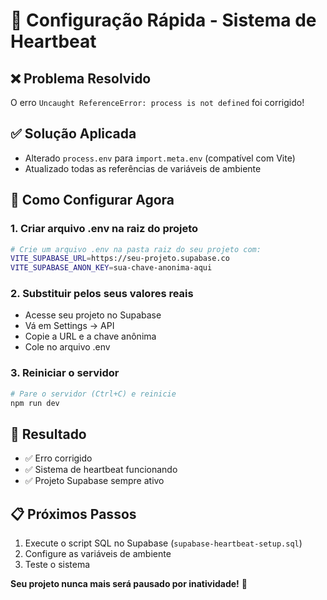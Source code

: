 # 🚀 Configuração Rápida - Sistema de Heartbeat

## ❌ **Problema Resolvido**
O erro `Uncaught ReferenceError: process is not defined` foi corrigido!

## ✅ **Solução Aplicada**
- Alterado `process.env` para `import.meta.env` (compatível com Vite)
- Atualizado todas as referências de variáveis de ambiente

## 🔧 **Como Configurar Agora**

### 1. **Criar arquivo .env na raiz do projeto**
```bash
# Crie um arquivo .env na pasta raiz do seu projeto com:
VITE_SUPABASE_URL=https://seu-projeto.supabase.co
VITE_SUPABASE_ANON_KEY=sua-chave-anonima-aqui
```

### 2. **Substituir pelos seus valores reais**
- Acesse seu projeto no Supabase
- Vá em Settings → API
- Copie a URL e a chave anônima
- Cole no arquivo .env

### 3. **Reiniciar o servidor**
```bash
# Pare o servidor (Ctrl+C) e reinicie
npm run dev
```

## 🎯 **Resultado**
- ✅ Erro corrigido
- ✅ Sistema de heartbeat funcionando
- ✅ Projeto Supabase sempre ativo

## 📋 **Próximos Passos**
1. Execute o script SQL no Supabase (`supabase-heartbeat-setup.sql`)
2. Configure as variáveis de ambiente
3. Teste o sistema

**Seu projeto nunca mais será pausado por inatividade!** 🚀
